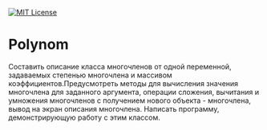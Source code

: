 [![MIT License](https://img.shields.io/badge/license-MIT-blue.svg?style=flat)](https://github.com/RocketChat/Rocket.Chat/raw/master/LICENSE)

# Polynom

Составить  описание  класса  многочленов  от  одной  переменной, задаваемых  степенью  многочлена и  массивом  коэффициентов.Предусмотреть  методы  для  вычисления  значения  многочлена  для  заданного  аргумента, операции  сложения, вычитания  и умножения  многочленов  с получением  нового  объекта - многочлена, вывод  на  экран  описания  многочлена.
Написать  программу, демонстрирующую  работу  с  этим  классом.
